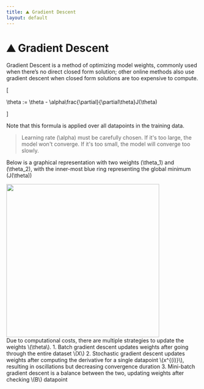 ```yaml
---
title: ⛰️ Gradient Descent
layout: default
---
```


# ⛰️ Gradient Descent

Gradient Descent is a method of optimizing model weights, commonly used when there’s no direct closed form solution; other online methods also use gradient descent when closed form solutions are too expensive to compute.

\[

 \theta := \theta - \alpha\frac{\partial}{\partial\theta}J(\theta) 

\]

Note that this formula is applied over all datapoints in the training data.

> Learning rate \(\alpha\) must be carefully chosen. If it's too large, the model won't converge. If it's too small, the model will converge too slowly.

Below is a graphical representation with two weights \(\theta_1\) and \(\theta_2\), with the inner-most blue ring representing the global minimum \(J(\theta)\)
<div>
<img src="attachment:notes/Attachments/notes/Attachments/20221229103152.png.png" width="400"/>
</div>
Due to computational costs, there are multiple strategies to update the weights \(\theta\).
1.  Batch gradient descent updates weights after going through the entire dataset \(X\)
2.  Stochastic gradient descent updates weights after computing the derivative for a single datapoint \(x^{(i)}\), resulting in oscillations but decreasing convergence duration
3.  Mini-batch gradient descent is a balance between the two, updating weights after checking \(B\) datapoint